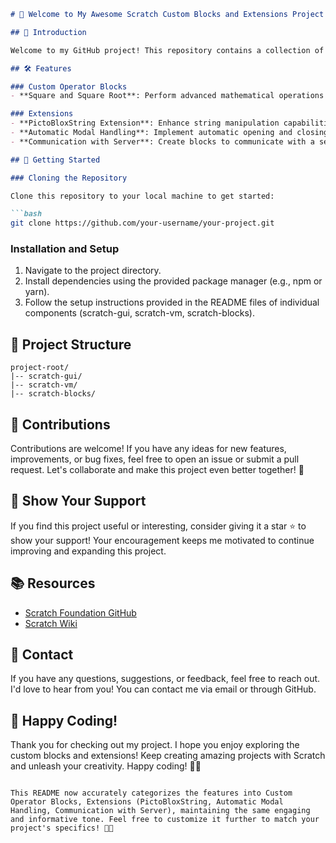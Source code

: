 ```markdown
# 🌟 Welcome to My Awesome Scratch Custom Blocks and Extensions Project! 🚀

## 🎨 Introduction

Welcome to my GitHub project! This repository contains a collection of custom operator blocks and extensions designed to enhance your Scratch experience. From mathematical operations to server communication and interactive modal handling, this project offers a variety of features to explore and integrate into your Scratch projects. Let's dive in and discover the magic! ✨

## 🛠️ Features

### Custom Operator Blocks
- **Square and Square Root**: Perform advanced mathematical operations with ease.

### Extensions
- **PictoBloxString Extension**: Enhance string manipulation capabilities with IndexOf and Equal blocks.
- **Automatic Modal Handling**: Implement automatic opening and closing of a modal without the need for manual triggers.
- **Communication with Server**: Create blocks to communicate with a server and store information in the Redux store or Node process.

## 🚀 Getting Started

### Cloning the Repository

Clone this repository to your local machine to get started:

```bash
git clone https://github.com/your-username/your-project.git
```

### Installation and Setup

1. Navigate to the project directory.
2. Install dependencies using the provided package manager (e.g., npm or yarn).
3. Follow the setup instructions provided in the README files of individual components (scratch-gui, scratch-vm, scratch-blocks).

## 📁 Project Structure

```
project-root/
|-- scratch-gui/
|-- scratch-vm/
|-- scratch-blocks/
```

## 🎉 Contributions

Contributions are welcome! If you have any ideas for new features, improvements, or bug fixes, feel free to open an issue or submit a pull request. Let's collaborate and make this project even better together! 🤝

## 🌟 Show Your Support

If you find this project useful or interesting, consider giving it a star ⭐️ to show your support! Your encouragement keeps me motivated to continue improving and expanding this project.

## 📚 Resources

- [Scratch Foundation GitHub](https://github.com/scratchfoundation)
- [Scratch Wiki](https://en.scratch-wiki.info/)

## 📧 Contact

If you have any questions, suggestions, or feedback, feel free to reach out. I'd love to hear from you! You can contact me via email or through GitHub.

## 🚀 Happy Coding!

Thank you for checking out my project. I hope you enjoy exploring the custom blocks and extensions! Keep creating amazing projects with Scratch and unleash your creativity. Happy coding! 🌈✨
```

This README now accurately categorizes the features into Custom Operator Blocks, Extensions (PictoBloxString, Automatic Modal Handling, Communication with Server), maintaining the same engaging and informative tone. Feel free to customize it further to match your project's specifics! 🎉🚀
